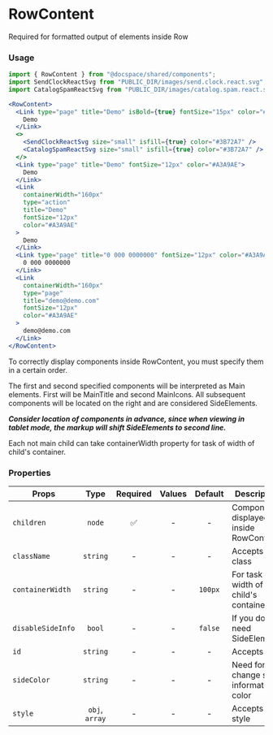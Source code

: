 # RowContent

Required for formatted output of elements inside Row

### Usage

```js
import { RowContent } from "@docspace/shared/components";
import SendClockReactSvg from "PUBLIC_DIR/images/send.clock.react.svg";
import CatalogSpamReactSvg from "PUBLIC_DIR/images/catalog.spam.react.svg";
```

```jsx
<RowContent>
  <Link type="page" title="Demo" isBold={true} fontSize="15px" color="#333333">
    Demo
  </Link>
  <>
    <SendClockReactSvg size="small" isfill={true} color="#3B72A7" />
    <CatalogSpamReactSvg size="small" isfill={true} color="#3B72A7" />
  </>
  <Link type="page" title="Demo" fontSize="12px" color="#A3A9AE">
    Demo
  </Link>
  <Link
    containerWidth="160px"
    type="action"
    title="Demo"
    fontSize="12px"
    color="#A3A9AE"
  >
    Demo
  </Link>
  <Link type="page" title="0 000 0000000" fontSize="12px" color="#A3A9AE">
    0 000 0000000
  </Link>
  <Link
    containerWidth="160px"
    type="page"
    title="demo@demo.com"
    fontSize="12px"
    color="#A3A9AE"
  >
    demo@demo.com
  </Link>
</RowContent>
```

To correctly display components inside RowContent, you must specify them in a certain order.

The first and second specified components will be interpreted as Main elements.
First will be MainTitle and second MainIcons.
All subsequent components will be located on the right and are considered SideElements.

**_Consider location of components in advance, since when viewing in tablet mode, the markup will shift SideElements to second line._**

Each not main child can take containerWidth property for task of width of child's container.

### Properties

| Props             |      Type      | Required | Values | Default | Description                            |
| ----------------- | :------------: | :------: | :----: | :-----: | -------------------------------------- |
| `children`        |     `node`     |    ✅    |   -    |    -    | Components displayed inside RowContent |
| `className`       |    `string`    |    -     |   -    |    -    | Accepts class                          |
| `containerWidth`  |    `string`    |    -     |   -    | `100px` | For task of width of child's container |
| `disableSideInfo` |     `bool`     |    -     |   -    | `false` | If you do not need SideElements        |
| `id`              |    `string`    |    -     |   -    |    -    | Accepts id                             |
| `sideColor`       |    `string`    |    -     |   -    |    -    | Need for change side information color |
| `style`           | `obj`, `array` |    -     |   -    |    -    | Accepts css style                      |
